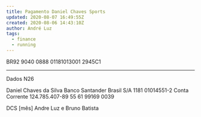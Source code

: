 ```yaml
---
title: Pagamento Daniel Chaves Sports
updated: 2020-08-07 16:49:55Z
created: 2020-08-06 14:43:10Z
author: André Luz
tags:
  - finance
  - running
---
```


BR92 9040 0888 01181013001 2945C1

* * *

Dados N26

Daniel Chaves da Silva
Banco Santander Brasil S/A
1181
01014551-2
Conta Corrente
124.785.407-89
55 61 99169 0039

DCS [mês] Andre Luz e Bruno Batista